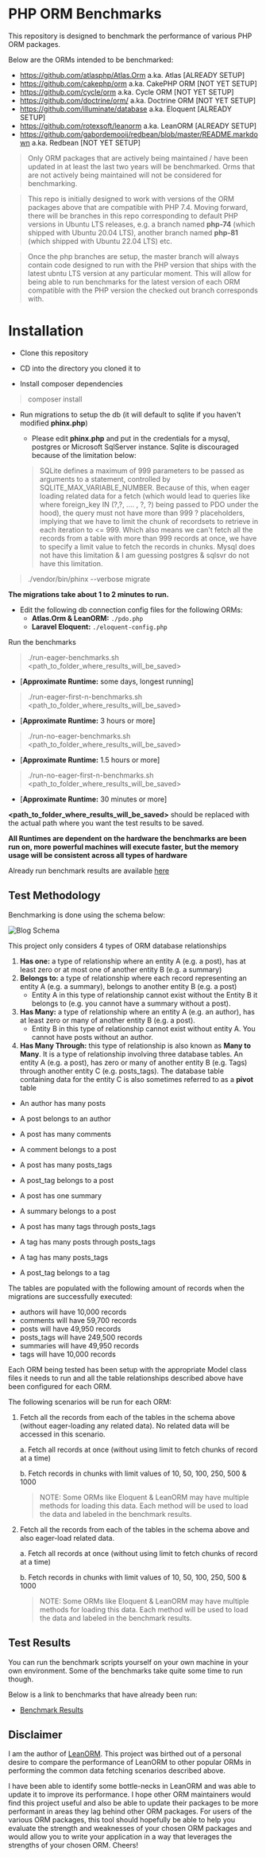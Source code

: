 # PHP ORM Benchmarks

This repository is designed to benchmark the performance of various PHP ORM packages.

Below are the ORMs intended to be benchmarked:

- https://github.com/atlasphp/Atlas.Orm a.ka. Atlas [ALREADY SETUP]
- https://github.com/cakephp/orm a.ka. CakePHP ORM [NOT YET SETUP]
- https://github.com/cycle/orm a.ka. Cycle ORM [NOT YET SETUP]
- https://github.com/doctrine/orm/ a.ka. Doctrine ORM [NOT YET SETUP]
- https://github.com/illuminate/database a.ka. Eloquent [ALREADY SETUP]
- https://github.com/rotexsoft/leanorm a.ka. LeanORM [ALREADY SETUP]
- https://github.com/gabordemooij/redbean/blob/master/README.markdown a.ka. Redbean [NOT YET SETUP]

> Only ORM packages that are actively being maintained / have been 
updated in at least the last two years will be benchmarked. Orms that are not
actively being maintained will not be considered for benchmarking.

> This repo is initially designed to work with versions of the ORM packages
above that are compatible with PHP 7.4. Moving forward, there will be branches 
in this repo corresponding to default PHP versions in Ubuntu LTS releases, e.g. 
a branch named **php-74** (which shipped with Ubuntu 20.04 LTS), another branch
named **php-81** (which shipped with Ubuntu 22.04 LTS) etc. 

> Once the php branches are setup, the master branch will always contain code 
designed to run with the PHP version that ships with the latest ubntu LTS version 
at any particular moment. This will allow for being able to run benchmarks for the 
latest version of each ORM compatible with the PHP version the checked out branch 
corresponds with.


# Installation

- Clone this repository

- CD into the directory you cloned it to

- Install composer dependencies
>composer install


- Run migrations to setup the db (it will default to sqlite if you haven't modified **phinx.php**)
    - Please edit **phinx.php** and put in the credentials for a mysql, postgres or Microsoft SqlServer instance. Sqlite is discouraged because of the limitation below:

    > SQLite defines a maximum of 999 parameters to be passed as arguments to a 
    statement, controlled by SQLITE_MAX_VARIABLE_NUMBER. Because of this, when
    eager loading related data for a fetch (which would lead to queries like
    where foreign_key IN (?,?, .... , ?, ?) being passed to PDO under the hood),
    the query must not have more than 999 ? placeholders, implying that we have 
    to limit the chunk of recordsets to retrieve in each iteration to <= 999. 
    Which also means we can't fetch all the records from a table with more than
    999 records at once, we have to specify a limit value to fetch the records
    in chunks. Mysql does not have this limitation & I am guessing postgres & sqlsvr do not
    have this limitation.

>./vendor/bin/phinx --verbose migrate

**The migrations take about 1 to 2 minutes to run.**

- Edit the following db connection config files for the following ORMs:
    - **Atlas.Orm & LeanORM:** `./pdo.php`
    - **Laravel Eloquent:** `./eloquent-config.php`

Run the benchmarks

> ./run-eager-benchmarks.sh <path_to_folder_where_results_will_be_saved>

*  [**Approximate Runtime:** some days, longest running]

> ./run-eager-first-n-benchmarks.sh <path_to_folder_where_results_will_be_saved>

*  [**Approximate Runtime:** 3 hours or more]

> ./run-no-eager-benchmarks.sh <path_to_folder_where_results_will_be_saved>

*  [**Approximate Runtime:** 1.5 hours or more]

> ./run-no-eager-first-n-benchmarks.sh <path_to_folder_where_results_will_be_saved>

*  [**Approximate Runtime:** 30 minutes or more]

**<path_to_folder_where_results_will_be_saved>** should be replaced with the actual path where you want the test results to be saved.

**All Runtimes are dependent on the hardware the benchmarks are been run on, more powerful machines will execute faster, but the memory usage will be consistent across all types of hardware**

Already run benchmark results are available [here](https://rotexsoft.github.io/benchmarkorms)

## Test Methodology

Benchmarking is done using the schema below:

![Blog Schema](blog-db.png)

This project only considers 4 types of ORM database relationships
1. **Has one:** a type of relationship where an entity A (e.g. a post), has at least zero or at most one of another entity B (e.g. a summary)
2. **Belongs to:** a type of relationship where each record representing an entity A (e.g. a summary), belongs to another entity B (e.g. a post)
    - Entity A in this type of relationship cannot exist without the Entity B it belongs to (e.g. you cannot have a summary without a post).
3. **Has Many:** a type of relationship where an entity A (e.g. an author),  has at least zero or many of another entity B (e.g. a post). 
    - Entity B in this type of relationship cannot exist without entity A. You cannot have posts without an author.
4. **Has Many Through:** this type of relationship is also known as **Many to Many**. It is a type of relationship involving three database tables. An entity A (e.g. a post), has zero or many of another entity B (e.g. Tags) through another entity C (e.g. posts_tags). The database table containing data for the entity C is also sometimes referred to as a **pivot** table

- An author has many posts
- A post belongs to an author

- A post has many comments
- A comment belongs to a post

- A post has many posts_tags
- A post_tag belongs to a post

- A post has one summary
- A summary belongs to a post

- A post has many tags through posts_tags
- A tag has many posts through posts_tags

- A tag has many posts_tags
- A post_tag belongs to a tag

The tables are populated with the following amount of records when the migrations are successfully executed:

- authors will have 10,000 records
- comments will have 59,700 records
- posts will have 49,950 records
- posts_tags will have 249,500 records
- summaries will have 49,950 records
- tags will have 10,000 records

Each ORM being tested has been setup with the appropriate Model class files it 
needs to run and all the table relationships described above have been configured 
for each ORM.

The following scenarios will be run for each ORM:

1. Fetch all the records from each of the tables in the schema above 
(without eager-loading any related data). No related data will be 
accessed in this scenario.

    a. Fetch all records at once (without using limit to fetch chunks of record at a time)

    b. Fetch records in chunks with limit values of 10, 50, 100, 250, 500 & 1000 
    > NOTE: Some ORMs like Eloquent & LeanORM may have multiple methods for loading this data. Each method will be used to load the data and labeled in the benchmark results.

2. Fetch all the records from each of the tables in the schema above 
and also eager-load related data.

    a. Fetch all records at once (without using limit to fetch chunks of record at a time)
    
    b. Fetch records in chunks with limit values of 10, 50, 100, 250, 500 & 1000 
    > NOTE: Some ORMs like Eloquent & LeanORM may have multiple methods for loading this data. Each method will be used to load the data and labeled in the benchmark results.


## Test Results
You can run the benchmark scripts yourself on your own machine in your own environment. 
Some of the benchmarks take quite some time to run though. 

Below is a link to benchmarks that have already been run:

* [Benchmark Results](https://rotexsoft.github.io/benchmarkorms)


## Disclaimer

I am the author of [LeanORM](https://github.com/rotexsoft/leanorm). This project 
was birthed out of a personal desire to compare the performance of LeanORM to 
other popular ORMs in performing the common data fetching scenarios described above. 

I have been able to identify some bottle-necks in LeanORM and was able to update 
it to improve its performance. I hope other ORM maintainers would find this project 
useful and also be able to update their packages to be more performant in areas they 
lag behind other ORM packages. For users of the various ORM packages, this tool should 
hopefully be able to help you evaluate the strength and weaknesses of your chosen ORM 
packages and would allow you to write your application in a way that leverages the 
strengths of your chosen ORM. Cheers!